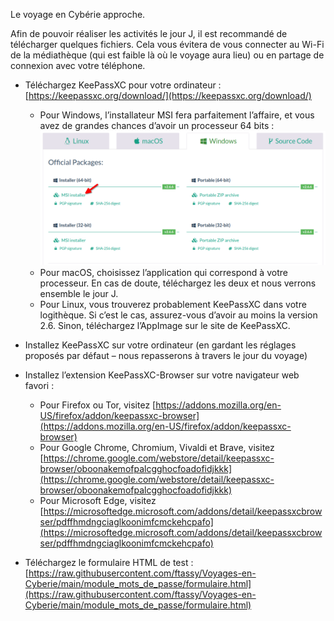 Le voyage en Cybérie approche.  

Afin de pouvoir réaliser les activités le jour J, il est recommandé de télécharger quelques fichiers. Cela vous évitera de vous connecter au Wi-Fi de la médiathèque (qui est faible là où le voyage aura lieu) ou en partage de connexion avec votre téléphone.  

* Téléchargez KeePassXC pour votre ordinateur : [https://keepassxc.org/download/](https://keepassxc.org/download/) 
  - Pour Windows, l’installateur MSI fera parfaitement l’affaire, et vous avez de grandes chances d’avoir un processeur 64 bits :
 ![Téléchargement de KeePassXC pour Windows](img/keepassxc_windows.png)
  - Pour macOS, choisissez l’application qui correspond à votre processeur. En cas de doute, téléchargez les deux et nous verrons ensemble le jour J.
  - Pour Linux, vous trouverez probablement KeePassXC dans votre logithèque. Si c’est le cas, assurez-vous d’avoir au moins la version 2.6. Sinon, téléchargez l’AppImage sur le site de KeePassXC.
          
* Installez KeePassXC sur votre ordinateur (en gardant les réglages proposés par défaut – nous repasserons à travers le jour du voyage)
          
* Installez l’extension KeePassXC-Browser sur votre navigateur web favori :
  - Pour Firefox ou Tor, visitez [https://addons.mozilla.org/en-US/firefox/addon/keepassxc-browser](https://addons.mozilla.org/en-US/firefox/addon/keepassxc-browser)
  - Pour Google Chrome, Chromium, Vivaldi et Brave, visitez [https://chrome.google.com/webstore/detail/keepassxc-browser/oboonakemofpalcgghocfoadofidjkkk](https://chrome.google.com/webstore/detail/keepassxc-browser/oboonakemofpalcgghocfoadofidjkkk)
  - Pour Microsoft Edge, visitez [https://microsoftedge.microsoft.com/addons/detail/keepassxcbrowser/pdffhmdngciaglkoonimfcmckehcpafo](https://microsoftedge.microsoft.com/addons/detail/keepassxcbrowser/pdffhmdngciaglkoonimfcmckehcpafo)

* Téléchargez le formulaire HTML de test : [https://raw.githubusercontent.com/ftassy/Voyages-en-Cyberie/main/module_mots_de_passe/formulaire.html](https://raw.githubusercontent.com/ftassy/Voyages-en-Cyberie/main/module_mots_de_passe/formulaire.html)
